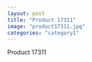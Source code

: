 ```yaml
---
layout: post
title: "Product 17311"
image: "product17311.jpg"
categories: "category1"
---
```

Product 17311

